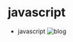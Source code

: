 # javascript
- javascript
![blog](https://github.com/HFM1/javascript/tree/master/static/images/博客.png "bad")
